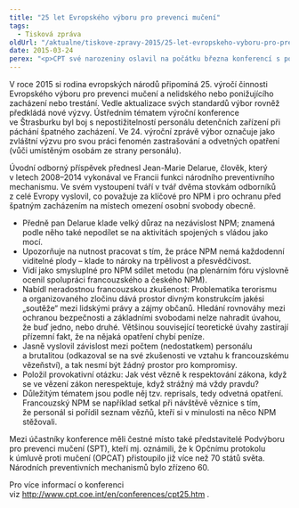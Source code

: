```yaml
---
title: "25 let Evropského výboru pro prevenci mučení"
tags:
  - Tisková zpráva
oldUrl: "/aktualne/tiskove-zpravy-2015/25-let-evropskeho-vyboru-pro-prevenci-muceni"
date: 2015-03-24
perex: "<p>CPT své narozeniny oslavil na počátku března konferencí s podtitulem Inventura a vykročení vpřed. Veřejná ochránkyně práv, představitelka českého národního preventivního mechanismu (NPM), byla při tom.</p>"
---
```


<!-- imported from the old website -->

<p>V roce 2015 si rodina evropských národů připomíná 25. výročí činnosti Evropského výboru pro prevenci mučení a nelidského nebo ponižujícího zacházení nebo trestání. Vedle aktualizace svých standardů výbor rovněž předkládá nové výzvy. Ústředním tématem výroční konference ve Štrasburku byl boj s nepostižitelností personálu detenčních zařízení při páchání špatného zacházení. Ve 24. výroční zprávě výbor označuje jako zvláštní výzvu pro svou práci fenomén zastrašování a odvetných opatření (vůči umístěným osobám ze strany personálu). </p><p>Úvodní odborný příspěvek přednesl Jean-Marie Delarue, člověk, který v letech 2008–2014 vykonával ve Francii funkci národního preventivního mechanismu. Ve svém vystoupení tváří v tvář dvěma stovkám odborníků z celé Evropy vyslovil, co považuje za klíčové pro NPM i pro ochranu před špatným zacházením na místech omezení osobní svobody obecně.</p><ul><li>Předně pan Delarue klade velký důraz na nezávislost NPM; znamená podle něho také nepodílet se na aktivitách spojených s vládou jako mocí.</li><li>Upozorňuje na nutnost pracovat s tím, že práce NPM nemá každodenní viditelné plody – klade to nároky na trpělivost a přesvědčivost.</li><li>Vidí jako smysluplné pro NPM sdílet metodu (na plenárním fóru výslovně ocenil spolupráci francouzského a českého NPM).</li><li>Nabídl neradostnou francouzskou zkušenost: Problematika terorismu a organizovaného zločinu dává prostor divným konstrukcím jakési „soutěže“ mezi lidskými právy a zájmy občanů. Hledání rovnováhy mezi ochranou bezpečnosti a základními svobodami nelze nahradit úvahou, že buď jedno, nebo druhé. Většinou související teoretické úvahy zastírají přízemní fakt, že na nějaká opatření chybí peníze. </li><li>Jasně vyslovil závislost mezi počtem (nedostatkem) <a name="_GoBack"></a>personálu a brutalitou (odkazoval se na své zkušenosti ve vztahu k francouzskému vězeňství), a tak nesmí být žádný prostor pro kompromisy.</li><li>Položil provokativní otázku: Jak vést vězně k respektování zákona, když se ve vězení zákon nerespektuje, když strážný má vždy pravdu?</li><li>Důležitým tématem jsou podle něj tzv. reprisals, tedy odvetná opatření. Francouzský NPM se například setkal při návštěvě věznice s tím, že personál si pořídil seznam vězňů, kteří si v minulosti na něco NPM stěžovali.</li></ul><p>Mezi účastníky konference měli čestné místo také představitelé Podvýboru pro prevenci mučení (SPT), kteří mj. oznámili, že k Opčnímu protokolu k úmluvě proti mučení (OPCAT) přistoupilo již více než 70 států světa. Národních preventivních mechanismů bylo zřízeno 60. </p><p>Pro více informací o konferenci viz <a title="Otevření do nového okna" href="http://www.cpt.coe.int/en/conferences/cpt25.htm" target="_blank">http://www.cpt.coe.int/en/conferences/cpt25.htm</a> <img alt="" src="https://www.ochrance.cz/typo3/ext/od_linkdesc/icons/external.gif" class="od_linkdesc_icon_external" />. </p>
